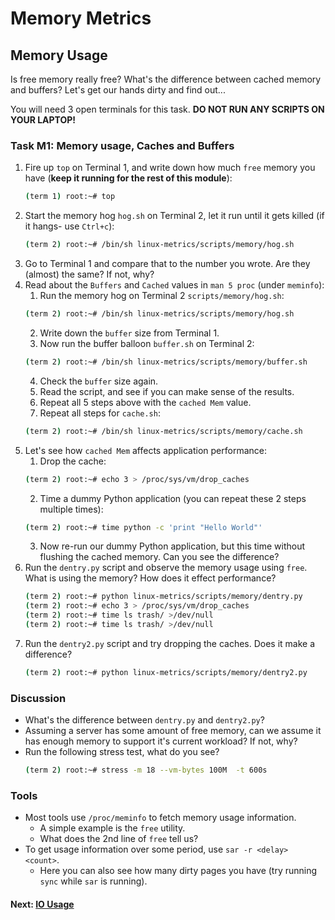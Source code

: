 # Memory Metrics

## Memory Usage

Is free memory really free? What's the difference between cached memory and buffers? Let's get our hands dirty and find out...

You will need 3 open terminals for this task. **DO NOT RUN ANY SCRIPTS ON YOUR LAPTOP!**

### Task M1: Memory usage, Caches and Buffers

1. Fire up `top` on Terminal 1, and write down how much `free` memory you have (**keep it running for the rest of this module**):
    ```bash
    (term 1) root:~# top
    ```
2. Start the memory hog `hog.sh` on Terminal 2, let it run until it gets killed (if it hangs- use `Ctrl+c`):
    ```bash
    (term 2) root:~# /bin/sh linux-metrics/scripts/memory/hog.sh
    ```
3. Go to Terminal 1 and compare that to the number you wrote. Are they (almost) the same? If not, why?
4. Read about the `Buffers` and `Cached`  values in `man 5 proc` (under `meminfo`):
	1. Run the memory hog on Terminal 2 `scripts/memory/hog.sh`:
    ```bash
    (term 2) root:~# /bin/sh linux-metrics/scripts/memory/hog.sh
    ```
	2. Write down the `buffer` size from Terminal 1.
	3. Now run the buffer balloon `buffer.sh` on Terminal 2:
    ```bash
    (term 2) root:~# /bin/sh linux-metrics/scripts/memory/buffer.sh
    ```
	4. Check the `buffer` size again.
	5. Read the script, and see if you can make sense of the results.
	6. Repeat all 5 steps above with the `cached Mem` value.
    7. Repeat all steps for `cache.sh`:
    ```bash
    (term 2) root:~# /bin/sh linux-metrics/scripts/memory/cache.sh
    ```
5. Let's see how `cached Mem` affects application performance:
	1. Drop the cache:
    ```bash
    (term 2) root:~# echo 3 > /proc/sys/vm/drop_caches
    ``` 
	2. Time a dummy Python application (you can repeat these 2 steps multiple times):
    ```bash
    (term 2) root:~# time python -c 'print "Hello World"'
    ```
	3. Now re-run our dummy Python application, but this time without flushing the cached memory. Can you see the difference?
6. Run the `dentry.py` script and observe the memory usage using `free`. What is using the memory? How does it effect performance?
    ```bash
    (term 2) root:~# python linux-metrics/scripts/memory/dentry.py
    (term 2) root:~# echo 3 > /proc/sys/vm/drop_caches
    (term 2) root:~# time ls trash/ >/dev/null
    (term 2) root:~# time ls trash/ >/dev/null
    ```
7. Run the `dentry2.py` script and try dropping the caches. Does it make a difference?
    ```bash
    (term 2) root:~# python linux-metrics/scripts/memory/dentry2.py
    ```

### Discussion

- What's the difference between `dentry.py` and `dentry2.py`?
- Assuming a server has some amount of free memory, can we assume it has enough memory to support it's current workload? If not, why?
- Run the following stress test, what do you see?
  ```bash
  (term 2) root:~# stress -m 18 --vm-bytes 100M  -t 600s
  ```


### Tools

 - Most tools use `/proc/meminfo` to fetch memory usage information.
	 - A simple example is the `free` utility.
     - What does the 2nd line of `free` tell us?
 - To get usage information over some period, use `sar -r <delay> <count>`.
	 - Here you can also see how many dirty pages you have (try running `sync` while `sar` is running).

#### Next: [IO Usage](io-usage.md)
